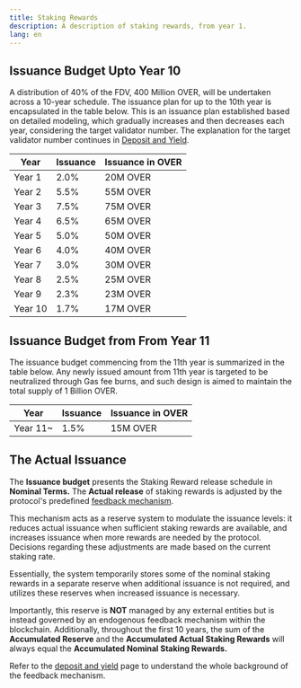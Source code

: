 ```yaml
---
title: Staking Rewards
description: A description of staking rewards, from year 1.
lang: en
---
```


## Issuance Budget Upto Year 10

A distribution of $40\%$ of the FDV, 400 Million OVER, will be undertaken across a 10-year schedule. The issuance plan for up to the 10th year is encapsulated in the table below. This is an issuance plan established based on detailed modeling, which gradually increases and then decreases each year, considering the target validator number. The explanation for the target validator number continues in [Deposit and Yield](feedback.md).

| Year    | Issuance | Issuance in OVER |
| ------- | -------- | ---------------- |
| Year 1  | 2.0%     | 20M OVER         |
| Year 2  | 5.5%     | 55M OVER         |
| Year 3  | 7.5%     | 75M OVER         |
| Year 4  | 6.5%     | 65M OVER         |
| Year 5  | 5.0%     | 50M OVER         |
| Year 6  | 4.0%     | 40M OVER         |
| Year 7  | 3.0%     | 30M OVER         |
| Year 8  | 2.5%     | 25M OVER         |
| Year 9  | 2.3%     | 23M OVER         |
| Year 10 | 1.7%     | 17M OVER         |

## Issuance Budget from From Year 11

The issuance budget commencing from the 11th year is summarized in the table below. Any newly issued amount from 11th year is targeted to be neutralized through Gas fee burns, and such design is aimed to maintain the total supply of 1 Billion OVER.

| Year     | Issuance | Issuance in OVER |
| -------- | -------- | ---------------- |
| Year 11~ | 1.5%     | 15M OVER         |

## The Actual Issuance

The **Issuance budget** presents the Staking Reward release schedule in **Nominal Terms.** The **Actual release** of staking rewards is adjusted by the protocol's predefined [feedback mechanism](feedback.md/#the-feedback-mechanism).

This mechanism acts as a reserve system to modulate the issuance levels: it reduces actual issuance when sufficient staking rewards are available, and increases issuance when more rewards are needed by the protocol. Decisions regarding these adjustments are made based on the current staking rate.

Essentially, the system temporarily stores some of the nominal staking rewards in a separate reserve when additional issuance is not required, and utilizes these reserves when increased issuance is necessary.

Importantly, this reserve is **NOT** managed by any external entities but is instead governed by an endogenous feedback mechanism within the blockchain. Additionally, throughout the first 10 years, the sum of the **Accumulated Reserve** and the **Accumulated Actual Staking Rewards** will always equal the **Accumulated Nominal Staking Rewards.**

Refer to the [deposit and yield](feedback.md) page to understand the whole background of the feedback mechanism.
